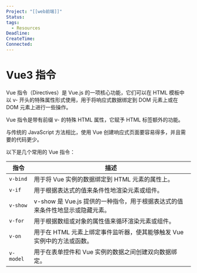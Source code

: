 ```yaml
---
Project: "[[web前端]]"
Status: 
tags:
  - Resources
Deadline: 
CreateTime: 
Connected:
---
```


# Vue3 指令

Vue 指令（Directives）是 Vue.js 的一项核心功能，它们可以在 HTML 模板中以 v- 开头的特殊属性形式使用，用于将响应式数据绑定到 DOM 元素上或在 DOM 元素上进行一些操作。

Vue 指令是带有前缀 v- 的特殊 HTML 属性，它赋予 HTML 标签额外的功能。

与传统的 JavaScript 方法相比，使用 Vue 创建响应式页面要容易得多，并且需要的代码更少。

以下是几个常用的 Vue 指令：

| 指令        | 描述                                             |
| --------- | ---------------------------------------------- |
| `v-bind`  | 用于将 Vue 实例的数据绑定到 HTML 元素的属性上。                  |
| `v-if`    | 用于根据表达式的值来条件性地渲染元素或组件。                         |
| `v-show`  | v-show 是 Vue.js 提供的一种指令，用于根据表达式的值来条件性地显示或隐藏元素。 |
| `v-for`   | 用于根据数组或对象的属性值来循环渲染元素或组件。                       |
| `v-on`    | 用于在 HTML 元素上绑定事件监听器，使其能够触发 Vue 实例中的方法或函数。      |
| `v-model` | 用于在表单控件和 Vue 实例的数据之间创建双向数据绑定。                  |